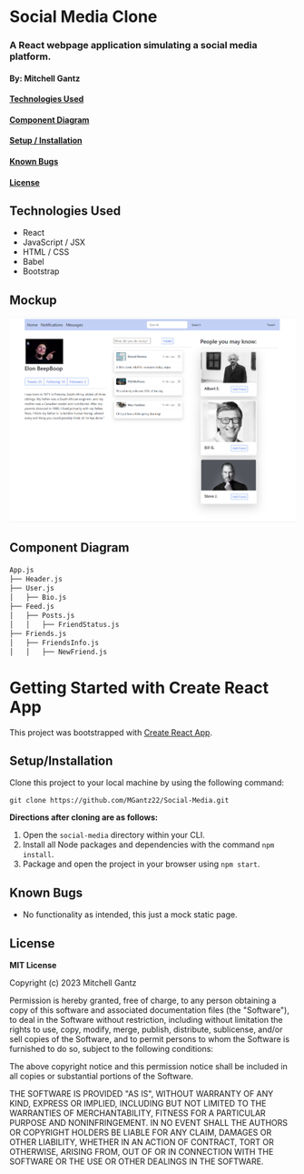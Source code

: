 # Social Media Clone

### A React webpage application simulating a social media platform.

#### By: Mitchell Gantz

#### [Technologies Used](#technologies-used)
#### [Component Diagram](#component-diagram)
#### [Setup / Installation](#setup--installation)
#### [Known Bugs](#known-bugs)
#### [License](#license)

## Technologies Used
* React
* JavaScript / JSX
* HTML / CSS
* Babel
* Bootstrap

## Mockup

![mockup](/ReactShot.png)

## Component Diagram
```
App.js
├── Header.js
├── User.js
│   ├── Bio.js           
├── Feed.js
│   ├── Posts.js       
│   │   ├── FriendStatus.js
├── Friends.js
│   ├── FriendsInfo.js     
│   │   ├── NewFriend.js
```

# Getting Started with Create React App

This project was bootstrapped with [Create React App](https://github.com/facebook/create-react-app).

## Setup/Installation

Clone this project to your local machine by using the following command:
```
git clone https://github.com/MGantz22/Social-Media.git
```

**Directions after cloning are as follows:**
1. Open the `social-media` directory within your CLI.
2. Install all Node packages and dependencies with the command `npm install`.
3. Package and open the project in your browser using `npm start`.


## Known Bugs

* No functionality as intended, this just a mock static page.

## License

**MIT License**

Copyright (c) 2023 Mitchell Gantz

Permission is hereby granted, free of charge, to any person obtaining a copy
of this software and associated documentation files (the "Software"), to deal
in the Software without restriction, including without limitation the rights
to use, copy, modify, merge, publish, distribute, sublicense, and/or sell
copies of the Software, and to permit persons to whom the Software is
furnished to do so, subject to the following conditions:

The above copyright notice and this permission notice shall be included in all
copies or substantial portions of the Software.

THE SOFTWARE IS PROVIDED "AS IS", WITHOUT WARRANTY OF ANY KIND, EXPRESS OR
IMPLIED, INCLUDING BUT NOT LIMITED TO THE WARRANTIES OF MERCHANTABILITY,
FITNESS FOR A PARTICULAR PURPOSE AND NONINFRINGEMENT. IN NO EVENT SHALL THE
AUTHORS OR COPYRIGHT HOLDERS BE LIABLE FOR ANY CLAIM, DAMAGES OR OTHER
LIABILITY, WHETHER IN AN ACTION OF CONTRACT, TORT OR OTHERWISE, ARISING FROM,
OUT OF OR IN CONNECTION WITH THE SOFTWARE OR THE USE OR OTHER DEALINGS IN THE
SOFTWARE.